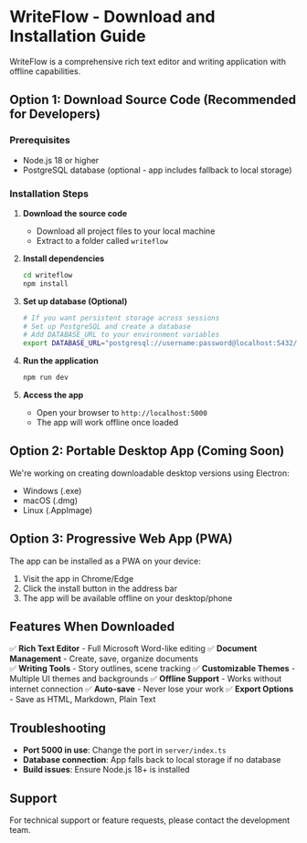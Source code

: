 # WriteFlow - Download and Installation Guide

WriteFlow is a comprehensive rich text editor and writing application with offline capabilities.

## Option 1: Download Source Code (Recommended for Developers)

### Prerequisites
- Node.js 18 or higher
- PostgreSQL database (optional - app includes fallback to local storage)

### Installation Steps

1. **Download the source code**
   - Download all project files to your local machine
   - Extract to a folder called `writeflow`

2. **Install dependencies**
   ```bash
   cd writeflow
   npm install
   ```

3. **Set up database (Optional)**
   ```bash
   # If you want persistent storage across sessions
   # Set up PostgreSQL and create a database
   # Add DATABASE_URL to your environment variables
   export DATABASE_URL="postgresql://username:password@localhost:5432/writeflow"
   ```

4. **Run the application**
   ```bash
   npm run dev
   ```

5. **Access the app**
   - Open your browser to `http://localhost:5000`
   - The app will work offline once loaded

## Option 2: Portable Desktop App (Coming Soon)

We're working on creating downloadable desktop versions using Electron:
- Windows (.exe)
- macOS (.dmg) 
- Linux (.AppImage)

## Option 3: Progressive Web App (PWA)

The app can be installed as a PWA on your device:

1. Visit the app in Chrome/Edge
2. Click the install button in the address bar
3. The app will be available offline on your desktop/phone

## Features When Downloaded

✅ **Rich Text Editor** - Full Microsoft Word-like editing
✅ **Document Management** - Create, save, organize documents  
✅ **Writing Tools** - Story outlines, scene tracking
✅ **Customizable Themes** - Multiple UI themes and backgrounds
✅ **Offline Support** - Works without internet connection
✅ **Auto-save** - Never lose your work
✅ **Export Options** - Save as HTML, Markdown, Plain Text

## Troubleshooting

- **Port 5000 in use**: Change the port in `server/index.ts`
- **Database connection**: App falls back to local storage if no database
- **Build issues**: Ensure Node.js 18+ is installed

## Support

For technical support or feature requests, please contact the development team.